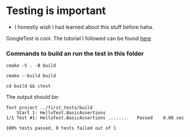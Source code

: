 # Testing is important
- I honestly wish I had learned about this stuff before haha. 

GoogleTest is cool. The tutorial I followed can be found [here](https://google.github.io/googletest/primer.html)

### Commands to build an run the test in this folder


```
cmake -S . -B build
```

```
cmake --build build
```


```
cd build && ctest
```

The output should be: 
```
Test project ../first_tests/build
    Start 1: HelloTest.BasicAssertions
1/1 Test #1: HelloTest.BasicAssertions ........   Passed    0.00 sec

100% tests passed, 0 tests failed out of 1

```